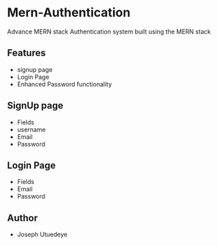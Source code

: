 # Mern-Authentication
Advance MERN stack Authentication system built using the MERN stack

## Features

- signup page
- Login Page
- Enhanced Password functionality

## SignUp page
- Fields
- username
- Email
- Password

## Login Page
- Fields
- Email
- Password

## Author
- Joseph Utuedeye
